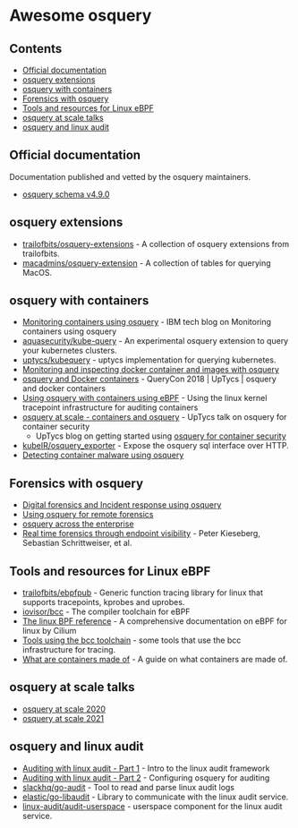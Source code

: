 # Awesome osquery

## Contents
- [Official documentation](#official-documentation)
- [osquery extensions](#-osquery--extensions)
- [osquery with containers](#-osquery--with-containers)
- [Forensics with osquery](#forensics-with-osquery)
- [Tools and resources for Linux eBPF](#tools-and-resources-for-linux-ebpf)
- [osquery at scale talks](#osquery-at-scale-talks)
- [osquery and linux audit](#osquery-and-linux-audit)


## Official documentation
Documentation published and vetted by the osquery maintainers.

* [osquery schema v4.9.0](https://osquery.io/schema/4.9.0/)

## osquery extensions

* [trailofbits/osquery-extensions](https://github.com/trailofbits/osquery-extensions
) - A collection of osquery extensions from trailofbits.
* [macadmins/osquery-extension](https://github.com/macadmins/osquery-extension
) - A collection of tables for querying MacOS.

## osquery with containers

* [Monitoring containers using osquery](https://developer.ibm.com/technologies/containers/articles/monitoring-containers-osquery/) - IBM tech blog on Monitoring containers using osquery
* [aquasecurity/kube-query](https://github.com/aquasecurity/kube-query) - An
  experimental osquery extension to query your kubernetes clusters.
* [uptycs/kubequery](https://github.com/Uptycs/kubequery) - uptycs
  implementation for querying kubernetes.
* [Monitoring and inspecting docker container and images with
  osquery](https://zercurity.medium.com/monitoring-and-inspecting-docker-containers-images-with-osquery-2ae4e43a1b0b)
* [osquery and Docker containers](https://www.youtube.com/watch?v=TG4GzGn7_XI) -
  QueryCon 2018 | UpTycs | osquery and docker containers
* [Using osquery with containers using
  eBPF](https://www.uptycs.com/blog/get-started-using-osquery-for-container-security
  ) - Using the linux kernel tracepoint infrastructure for auditing containers
* [osquery at scale - containers and osquery](https://www.youtube.com/watch?v=ocenGbEYiwA) - UpTycs talk on osquery for container security
    - UpTycs blog on getting started using [osquery for container
      security](https://www.uptycs.com/blog/get-started-using-osquery-for-container-security)
* [kubeIR/osquery_exporter](https://github.com/kubeIR/osquery_exporter) - Expose
  the osquery sql interface over HTTP.
* [Detecting container malware using
  osquery](https://www.uptycs.com/blog/detecting-docker-container-malware-using-osquery)

## Forensics with osquery

* [Digital forensics and Incident response using osquery](https://medium.com/adobetech/digital-forensics-and-incident-response-using-osquery-6565ba944bb2)
* [Using osquery for remote
  forensics](https://securityboulevard.com/2019/05/using-osquery-for-remote-forensics/)
* [osquery across the
  enterprise](https://blog.palantir.com/osquery-across-the-enterprise-3c3c9d13ec55)
* [Real time forensics through endpoint
  visibility](https://publications.sba-research.org/publications/fleetForensics.pdf) - Peter Kieseberg, Sebastian Schrittweiser, et al.
## Tools and resources for Linux eBPF

* [trailofbits/ebpfpub](https://github.com/trailofbits/ebpfpub) - Generic function tracing library
  for linux that supports tracepoints, kprobes and uprobes.
* [iovisor/bcc](https://github.com/iovisor/bcc) - The compiler toolchain for
  eBPF
* [The linux BPF reference](https://docs.cilium.io/en/stable/bpf/) - A
  comprehensive documentation on eBPF for linux by Cilium
* [Tools using the bcc toolchain](https://github.com/iovisor/bcc/tree/master/tools) - some tools that use the bcc
infrastructure for tracing.
* [What are containers made of](https://www.youtube.com/watch?v=sK5i-N34im8) - A
  guide on what containers are made of.

## osquery at scale talks

* [osquery at scale 2020](https://www.osqueryatscale.com/2020-session-videos)
* [osquery at scale 2021](https://www.osqueryatscale.com/2021-session-videos)

## osquery and linux audit

* [Auditing with linux
  audit - Part 1](https://blog.palantir.com/auditing-with-osquery-part-one-introduction-to-the-linux-audit-framework-217967cec406) - Intro to the linux audit framework
* [Auditing with linux audit - Part
  2](https://blog.palantir.com/auditing-with-osquery-part-two-configuration-and-implementation-87a8bba0ef48) - Configuring osquery for auditing
* [slackhq/go-audit](https://github.com/slackhq/go-audit) - Tool to read and
  parse linux audit logs
* [elastic/go-libaudit](https://github.com/elastic/go-libaudit) - Library to
  communicate with the linux audit service.
* [linux-audit/audit-userspace](https://github.com/linux-audit/audit-userspace) - userspace component for the linux audit service.
